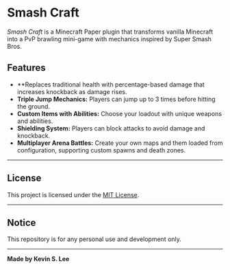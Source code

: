 # Smash Craft

_Smash Craft_ is a Minecraft Paper plugin that transforms vanilla Minecraft into a PvP brawling mini-game with mechanics inspired by Super Smash Bros.

## Features
- **Replaces traditional health with percentage-based damage that increases knockback as damage rises.
- **Triple Jump Mechanics:** Players can jump up to 3 times before hitting the ground.
- **Custom Items with Abilities:** Choose your loadout with unique weapons and abilities.
- **Shielding System:** Players can block attacks to avoid damage and knockback.
- **Multiplayer Arena Battles:** Create your own maps and them loaded from configuration, supporting custom spawns and death zones.

---

## License

This project is licensed under the [MIT License](LICENSE).

---

## Notice

This repository is for any personal use and development only.

---

**Made by Kevin S. Lee**
